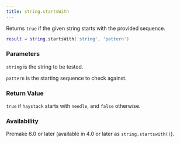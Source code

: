 ```yaml
---
title: string.startsWith
---
```


Returns `true` if the given string starts with the provided sequence.

```lua
result = string.startsWith('string', 'pattern')
```

### Parameters

`string` is the string to be tested.

`pattern` is the starting sequence to check against.

### Return Value

`true` if `haystack` starts with `needle`, and `false` otherwise.

### Availability

Premake 6.0 or later (available in 4.0 or later as `string.startswith()`).
